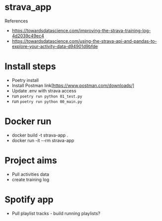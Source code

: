 # strava_app
References
- https://towardsdatascience.com/improving-the-strava-training-log-4d2039c49ec4
- https://towardsdatascience.com/using-the-strava-api-and-pandas-to-explore-your-activity-data-d94901d9bfde

# Install steps
- Poetry install
- Install Postman link[https://www.postman.com/downloads/]
- Update .env with strava access
- run `poetry run python 01_test.py`
- run `poetry run python 00_main.py`

# Docker run
- docker build -t strava-app .
- docker run -it --rm strava-app

# Project aims
- Pull activities data
- create training log

# Spotify app
- Pull playlist tracks - build running playlists?